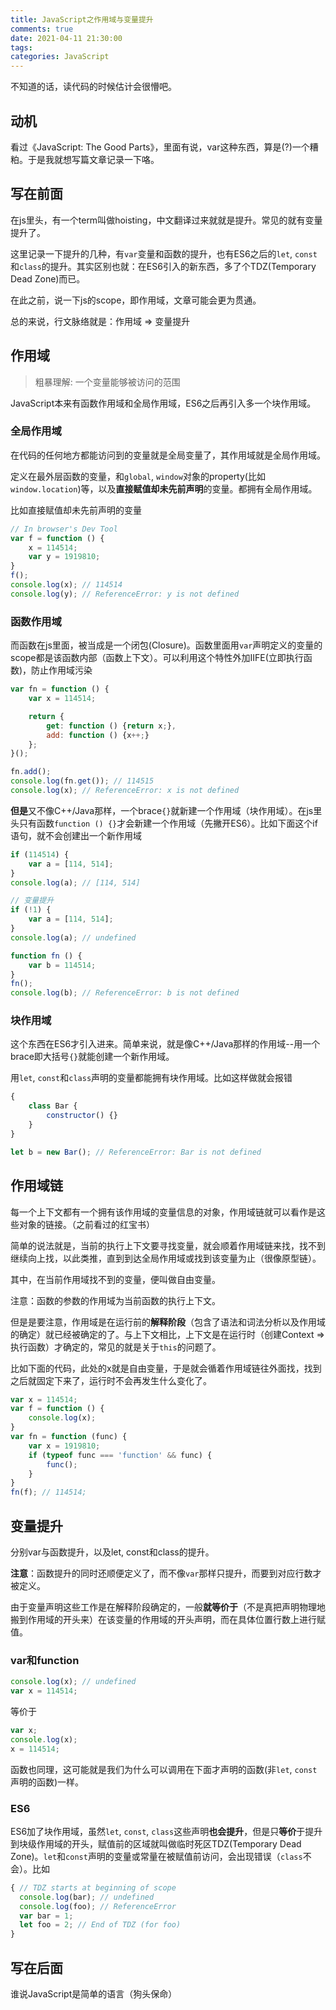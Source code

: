 ```yaml
---
title: JavaScript之作用域与变量提升
comments: true
date: 2021-04-11 21:30:00
tags:
categories: JavaScript
---
```


不知道的话，读代码的时候估计会很懵吧。

<!-- more -->

## 动机

看过《JavaScript: The Good Parts》，里面有说，var这种东西，算是(?)一个糟粕。于是我就想写篇文章记录一下咯。

## 写在前面

在js里头，有一个term叫做hoisting，中文翻译过来就就是提升。常见的就有变量提升了。

这里记录一下提升的几种，有`var`变量和函数的提升，也有ES6之后的`let`, `const`和`class`的提升。其实区别也就：在ES6引入的新东西，多了个TDZ(Temporary Dead Zone)而已。

在此之前，说一下js的scope，即作用域，文章可能会更为贯通。

总的来说，行文脉络就是：作用域 => 变量提升

## 作用域

> 粗暴理解: 一个变量能够被访问的范围

JavaScript本来有函数作用域和全局作用域，ES6之后再引入多一个块作用域。

### 全局作用域

在代码的任何地方都能访问到的变量就是全局变量了，其作用域就是全局作用域。

定义在最外层函数的变量，和`global`, `window`对象的property(比如`window.location`)等，以及**直接赋值却未先前声明**的变量。都拥有全局作用域。

比如直接赋值却未先前声明的变量

``` javascript
// In browser's Dev Tool
var f = function () {
    x = 114514;
    var y = 1919810;
}
f();
console.log(x); // 114514
console.log(y); // ReferenceError: y is not defined
```

### 函数作用域

而函数在js里面，被当成是一个闭包(Closure)。函数里面用`var`声明定义的变量的scope都是该函数内部（函数上下文）。可以利用这个特性外加IIFE(立即执行函数)，防止作用域污染

``` javascript
var fn = function () {
    var x = 114514;

    return {
        get: function () {return x;},
        add: function () {x++;}
    };
}();

fn.add();
console.log(fn.get()); // 114515
console.log(x); // ReferenceError: x is not defined
```

**但是**又不像C++/Java那样，一个brace`{}`就新建一个作用域（块作用域）。在js里头只有函数`function () {}`才会新建一个作用域（先撇开ES6）。比如下面这个if语句，就不会创建出一个新作用域

``` javascript
if (114514) {
    var a = [114, 514];
}
console.log(a); // [114, 514]

// 变量提升
if (!1) {
    var a = [114, 514];
}
console.log(a); // undefined

function fn () {
    var b = 114514; 
}
fn();
console.log(b); // ReferenceError: b is not defined
```

### 块作用域

这个东西在ES6才引入进来。简单来说，就是像C++/Java那样的作用域--用一个brace即大括号`{}`就能创建一个新作用域。

用`let`, `const`和`class`声明的变量都能拥有块作用域。比如这样做就会报错

``` javascript
{
    class Bar {
        constructor() {}
    }
}

let b = new Bar(); // ReferenceError: Bar is not defined
```

## 作用域链

每一个上下文都有一个拥有该作用域的变量信息的对象，作用域链就可以看作是这些对象的链接。（之前看过的红宝书）

简单的说法就是，当前的执行上下文要寻找变量，就会顺着作用域链来找，找不到继续向上找，以此类推，直到到达全局作用域或找到该变量为止（很像原型链）。

其中，在当前作用域找不到的变量，便叫做自由变量。

注意：函数的参数的作用域为当前函数的执行上下文。

但是是要注意，作用域是在运行前的**解释阶段**（包含了语法和词法分析以及作用域的确定）就已经被确定的了。与上下文相比，上下文是在运行时（创建Context => 执行函数）才确定的，常见的就是关于`this`的问题了。

比如下面的代码，此处的x就是自由变量，于是就会循着作用域链往外面找，找到之后就固定下来了，运行时不会再发生什么变化了。

``` javascript
var x = 114514;
var f = function () {
    console.log(x);
}
var fn = function (func) {
    var x = 1919810;
    if (typeof func === 'function' && func) {
        func();
    }
}
fn(f); // 114514;
```

## 变量提升

分别var与函数提升，以及let, const和class的提升。

**注意**：函数提升的同时还顺便定义了，而不像`var`那样只提升，而要到对应行数才被定义。

由于变量声明这些工作是在解释阶段确定的，一般**就等价于**（不是真把声明物理地搬到作用域的开头来）在该变量的作用域的开头声明，而在具体位置行数上进行赋值。

### var和function

``` javascript
console.log(x); // undefined
var x = 114514;
```

等价于

``` javascript
var x;
console.log(x);
x = 114514;
```

函数也同理，这可能就是我们为什么可以调用在下面才声明的函数(非`let`, `const`声明的函数)一样。

### ES6

ES6加了块作用域，虽然`let`, `const`, `class`这些声明**也会提升**，但是只**等价**于提升到块级作用域的开头，赋值前的区域就叫做临时死区TDZ(Temporary Dead Zone)。`let`和`const`声明的变量或常量在被赋值前访问，会出现错误（`class`不会）。比如

``` javascript
{ // TDZ starts at beginning of scope
  console.log(bar); // undefined
  console.log(foo); // ReferenceError
  var bar = 1;
  let foo = 2; // End of TDZ (for foo)
}
```

## 写在后面

谁说JavaScript是简单的语言（狗头保命）
